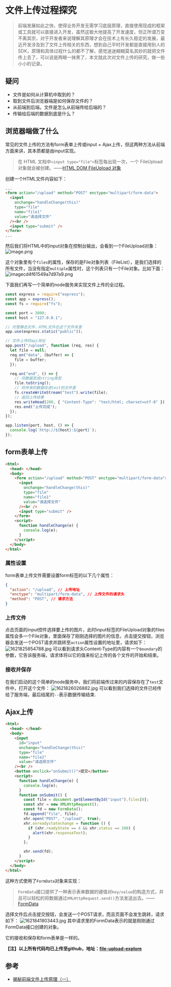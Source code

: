 # 文件上传过程探究

> 前端发展如此之快，使得业务开发无需学习底层原理，直接使用现成的框架或工具就可以直接进入开发，虽然这极大地提高了开发速度，但正所谓万变不离其宗，对于开发者来说理解其原理才会在技术上有长久稳定的发展，最近开发涉及到了文件上传相关的东西，想到自己平时开发都是直接用别人的SDK，原理和具体过程什么的都不了解，感觉迷迷糊糊莫名其妙的就把文件传上去了，可以说是两眼一抹黑了，本文就此次对文件上传的研究，做一些小小的记录。

## 疑问
* 文件是如何从计算机中取到的？
* 取到文件后浏览器端是如何保存文件的？
* 从前端到后端，文件是怎么从前端传给后端的？
* 传输给后端的数据到底是什么？

## 浏览器端做了什么

常见的文件上传的方法有form表单上传或input + Ajax上传，但这两种方法从前端方面来讲，其本质都是由input实现。
> 在 HTML 文档中`<input type="file">`标签每出现一次，一个 FileUpload 对象就会被创建。——[HTML DOM FileUpload 对象](https://www.w3school.com.cn/htmldom/dom_obj_fileupload.asp)

创建一个HTML文件内容如下：
```html
...
<form action="/upload" method="POST" enctype="multipart/form-data">
  <input
    onchange="handleChange(this)"
    type="file"
    name="file1"
    value="请选择文件"
  /><br />
  <input type="submit" />
</form>
...
```
然后我们将HTML中的input对象在控制台输出，会看到一个FileUpload对象：
![image.png](https://gallary.ithen.cn/images/2021/05/21/image.png)

这个对象里有个`files`的属性，保存的是File对象列表（FileList），是我们选择的所有文件，当没有指定`multiple`属性时，这个列表只有一个File对象。比如下面：
![imagecd4f61549a7d97a9.png](https://gallary.ithen.cn/images/2021/05/21/imagecd4f61549a7d97a9.png)

下面我们再写一个简单的node服务来实现文件上传的全过程。
```javascript
const express = require("express");
const app = express();
const fs = require("fs");

const port = 3000;
const host = "127.0.0.1";

// 托管静态文件，HTML文件在这个文件夹里
app.use(express.static("public"));

// 文件上传的api地址
app.post("/upload", function (req, res) {
  let file = null;
  req.on("data", (buffer) => {
    file = buffer;
  });

  req.on("end", () => {
    // 将数据变成string类型
    file.toString();
    // 将传来的数据存进test的文件里
    fs.createWriteStream("test").write(file);
    // 返回上传结果
    res.writeHead(200, { "Content-Type": "text/html; charset=utf-8" });
    res.end("上传完成");
  });
});

app.listen(port, host, () => {
  console.log(`http://${host}:${port}`);
});
```
## form表单上传
```html
<html>
  <head> </head>
  <body>
    <form action="/upload" method="POST" enctype="multipart/form-data">
      <input
        onchange="handleChange(this)"
        type="file"
        name="file1"
        value="请选择文件"
      /><br />
      <input type="submit" />
    </form>
    <script>
      function handleChange(e) {
        console.log(e);
      }
    </script>
  </body>
</html>
```
### 属性设置
form表单上传文件需要设置form标签的以下几个属性：
```json
{
  "action": "/upload", // 上传地址
  "enctype": "multipart/form-data", // 上传文件的请求头
  "method": "POST", // 请求方法
}
```
### 上传文件
点击页面的input控件选择要上传的图片，此时input标签的FileUpload对象的files属性会多一个File对象，里面保存了刚刚选择的图片的信息，点击提交按钮，浏览器会发送一个POST请求并跳转至`action`属性设置的地址里，请求如下：
![1621825854788.jpg](https://gallary.ithen.cn/images/2021/05/24/1621825854788.jpg)
可以看到请求头Content-Type的内容有一个`boundary`的参数，它告诉服务端，请求体将以它的值来标记上传的各个文件的开始和结束。
### 接收并保存
在我们启动的这个简单的node服务中，我们将前端传过来的内容保存在了`test`文件中，打开这个文件：
![1621826026882.jpg](https://gallary.ithen.cn/images/2021/05/24/1621826026882.jpg)
可以看到我们选择的文件已经传给了服务端，最后结尾的`--`表示数据传输结束.

## Ajax上传
```html
<html>
  <head> </head>
  <body>
    <input
      id="input"
      onchange="handleChange(this)"
      type="file"
      name="file2"
      value="请选择文件"
    /><br />
    <button onclick="onSubmit()">提交</button>
    <script>
      function handleChange(e) {
        console.log(e);
      }
      function onSubmit() {
        const file = document.getElementById("input").files[0];
        const xhr = new XMLHttpRequest();
        const fd = new FormData();
        fd.append("file", file);
        xhr.open("POST", "/upload", true);
        xhr.onreadystatechange = function () {
          if (xhr.readyState == 4 && xhr.status == 200) {
            alert(xhr.responseText);
          }
        };

        xhr.send(fd);
      }
    </script>
  </body>
</html>
```
这种方式使用了`FormData`对象来实现：
> `FormData`接口提供了一种表示表单数据的键值对`key/value`的构造方式，并且可以轻松的将数据通过`XMLHttpRequest.send()`方法发送出去。——[FormData](https://developer.mozilla.org/zh-CN/docs/Web/API/FormData)

选择文件后点击提交按钮，会发送一个POST请求，而且页面不会发生跳转，请求如下：
![1621841803443.jpg](https://gallary.ithen.cn/images/2021/05/24/1621841803443.jpg)
其中请求里的FormData表示的就是刚刚通过FormData接口创建的对象。

它的接收和保存和form表单是一样的。

**【注】以上所有代码均已上传至github，地址：[file-upload-explore](https://github.com/urnotzane/file-upload-explore)**
## 参考
* [揭秘前端文件上传原理（一）](https://blog.csdn.net/qq_27053493/article/details/100589143)